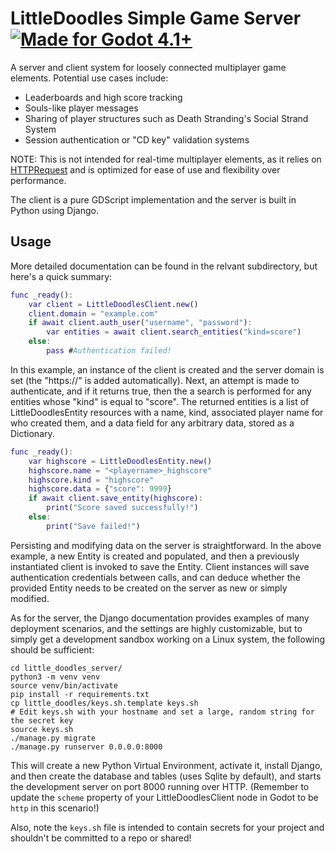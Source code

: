 # LittleDoodles Simple Game Server [![Made for Godot 4.1+][badge]][godot]

A server and client system for loosely connected multiplayer game elements.
Potential use cases include:

  * Leaderboards and high score tracking
  * Souls-like player messages
  * Sharing of player structures such as Death Stranding's Social Strand System
  * Session authentication or "CD key" validation systems

NOTE: This is not intended for real-time multiplayer elements, as it relies on
[HTTPRequest][godot-http] and is optimized for ease of use and flexibility over
performance.

The client is a pure GDScript implementation and the server is built in Python
using Django.

## Usage

More detailed documentation can be found in the relvant subdirectory, but here's
a quick summary:

```gd
func _ready():
	var client = LittleDoodlesClient.new()
	client.domain = "example.com"
	if await client.auth_user("username", "password"):
		var entities = await client.search_entities("kind=score")
	else:
		pass #Authentication failed!
```

In this example, an instance of the client is created and the server domain is
set (the "https://" is added automatically). Next, an attempt is made to
authenticate, and if it returns true, then the a search is performed for any
entities whose "kind" is equal to "score". The returned entities is a list of
LittleDoodlesEntity resources with a name, kind, associated player name for who
created them, and a data field for any arbitrary data, stored as a Dictionary.

```gd
func _ready():
    var highscore = LittleDoodlesEntity.new()
    highscore.name = "<playername>_highscore"
    highscore.kind = "highscore"
    highscore.data = {"score": 9999}
    if await client.save_entity(highscore):
        print("Score saved successfully!")
    else:
        print("Save failed!")
```

Persisting and modifying data on the server is straightforward. In the above
example, a new Entity is created and populated, and then a previously
instantiated client is invoked to save the Entity. Client instances will save
authentication credentials between calls, and can deduce whether the provided
Entity needs to be created on the server as new or simply modified.

As for the server, the Django documentation provides examples of many deployment
scenarios, and the settings are highly customizable, but to simply get a
development sandbox working on a Linux system, the following should be
sufficient:

```
cd little_doodles_server/
python3 -m venv venv
source venv/bin/activate
pip install -r requirements.txt
cp little_doodles/keys.sh.template keys.sh
# Edit keys.sh with your hostname and set a large, random string for the secret key
source keys.sh
./manage.py migrate
./manage.py runserver 0.0.0.0:8000
```

This will create a new Python Virtual Environment, activate it, install Django,
and then create the database and tables (uses Sqlite by default), and starts the
development server on port 8000 running over HTTP. (Remember to update the
`scheme` property of your LittleDoodlesClient node in Godot to be `http` in this
scenario!)

Also, note the `keys.sh` file is intended to contain secrets for your project
and shouldn't be committed to a repo or shared!


[godot]: https://godotengine.org/
[godot-http]: https://docs.godotengine.org/en/stable/tutorials/networking/http_request_class.html
[badge]: https://flat.badgen.net/badge/made%20for/Godot%204.1%2b/478cbf
